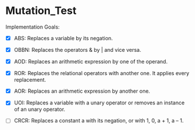 # Mutation_Test
Implementation Goals:

- [x] ABS: Replaces a variable by its negation.

- [x] OBBN: Replaces the operators & by | and vice versa.

- [x] AOD: Replaces an arithmetic expression by one of the operand. 

- [x] ROR: Replaces the relational operators with another one. It applies every replacement. 

- [x] AOR: Replaces an arithmetic expression by another one.

- [x] UOI: Replaces a variable with a unary operator or removes an instance of an unary operator.

- [ ] CRCR: Replaces a constant a with its negation, or with 1, 0, a + 1, a – 1.
